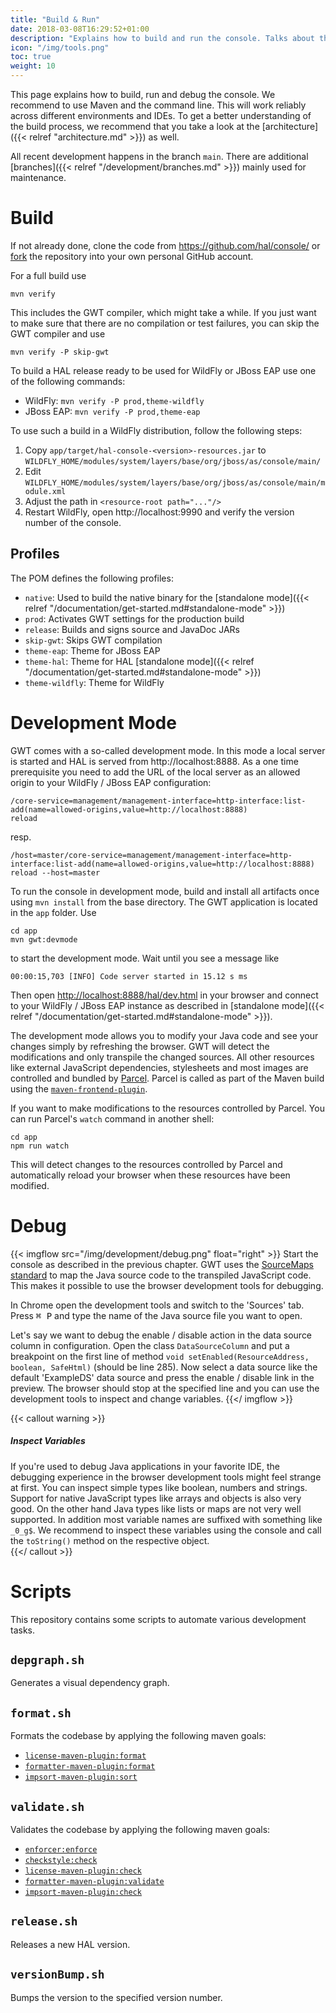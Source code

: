 ```yaml
---
title: "Build & Run"
date: 2018-03-08T16:29:52+01:00
description: "Explains how to build and run the console. Talks about the prerequisites and what is necessary to debug the codebase."
icon: "/img/tools.png"
toc: true
weight: 10
---
```

This page explains how to build, run and debug the console. We recommend to use Maven and the command line. This will work reliably across different environments and IDEs. To get a better understanding of the build process, we recommend that you take a look at the [architecture]({{< relref "architecture.md" >}}) as well. 

All recent development happens in the branch `main`. There are additional [branches]({{< relref "/development/branches.md" >}}) mainly used for maintenance. 

# Build

If not already done, clone the code from https://github.com/hal/console/ or [fork](https://github.com/hal/console/fork) the repository into your own personal GitHub account.

For a full build use

```shell
mvn verify
``` 

This includes the GWT compiler, which might take a while. If you just want to make sure that there are no compilation or test failures, you can skip the GWT compiler and use

```shell
mvn verify -P skip-gwt
``` 

To build a HAL release ready to be used for WildFly or JBoss EAP use one of the following commands:

- WildFly: `mvn verify -P prod,theme-wildfly`
- JBoss EAP: `mvn verify -P prod,theme-eap`

To use such a build in a WildFly distribution, follow the following steps:

1. Copy `app/target/hal-console-<version>-resources.jar` to `WILDFLY_HOME/modules/system/layers/base/org/jboss/as/console/main/`
2. Edit `WILDFLY_HOME/modules/system/layers/base/org/jboss/as/console/main/module.xml`
3. Adjust the path in `<resource-root path="..."/>`
4. Restart WildFly, open http://localhost:9990 and verify the version number of the console. 

## Profiles

The POM defines the following profiles:

- `native`: Used to build the native binary for the [standalone mode]({{< relref "/documentation/get-started.md#standalone-mode" >}})
- `prod`: Activates GWT settings for the production build
- `release`: Builds and signs source and JavaDoc JARs
- `skip-gwt`: Skips GWT compilation
- `theme-eap`: Theme for JBoss EAP
- `theme-hal`: Theme for HAL [standalone mode]({{< relref "/documentation/get-started.md#standalone-mode" >}})
- `theme-wildfly`: Theme for WildFly

# Development Mode

GWT comes with a so-called development mode. In this mode a local server is started and HAL is served from http://localhost:8888. As a one time prerequisite you need to add the URL of the local server as an allowed origin to your WildFly / JBoss EAP configuration:

```shell
/core-service=management/management-interface=http-interface:list-add(name=allowed-origins,value=http://localhost:8888)
reload
```

resp.

```shell
/host=master/core-service=management/management-interface=http-interface:list-add(name=allowed-origins,value=http://localhost:8888)
reload --host=master
``` 

To run the console in development mode, build and install all artifacts once using `mvn install` from the base directory. The GWT application is located in the `app` folder. Use

```shell
cd app
mvn gwt:devmode
```

to start the development mode. Wait until you see a message like

```
00:00:15,703 [INFO] Code server started in 15.12 s ms
```

Then open [http://localhost:8888/hal/dev.html](http://localhost:8888/hal/dev.html) in your browser and connect to your WildFly / JBoss EAP instance as described in [standalone mode]({{< relref "/documentation/get-started.md#standalone-mode" >}}).

The development mode allows you to modify your Java code and see your changes simply by refreshing the browser. GWT will detect the modifications and only transpile the changed sources. All other resources like external JavaScript dependencies, stylesheets and most images are controlled and bundled by [Parcel](https://parceljs.org/). Parcel is called as part of the Maven build using the [`maven-frontend-plugin`](https://github.com/eirslett/frontend-maven-plugin). 

If you want to make modifications to the resources controlled by Parcel. You can run Parcel's `watch` command in another shell:

```shell
cd app
npm run watch
```

This will detect changes to the resources controlled by Parcel and automatically reload your browser when these resources have been modified. 

# Debug

{{< imgflow src="/img/development/debug.png" float="right" >}}
Start the console as described in the previous chapter. GWT uses the [SourceMaps standard](https://docs.google.com/document/d/1U1RGAehQwRypUTovF1KRlpiOFze0b-_2gc6fAH0KY0k/edit?usp=sharing) to map the Java source code to the transpiled JavaScript code. This makes it possible to use the browser development tools for debugging.

In Chrome open the development tools and switch to the 'Sources' tab. Press <kbd>⌘ P</kbd> and type the name of the Java source file you want to open. 

Let's say we want to debug the enable / disable action in the data source column in configuration. Open the class `DataSourceColumn` and put a breakpoint on the first line of method `void setEnabled(ResourceAddress, boolean, SafeHtml)` (should be line 285). Now select a data source like the default 'ExampleDS' data source and press the enable / disable link in the preview. The browser should stop at the specified line and you can use the development tools to inspect and change variables. 
{{</ imgflow >}}

{{< callout warning >}}
##### Inspect Variables

If you're used to debug Java applications in your favorite IDE, the debugging experience in the browser development tools might feel strange at first. You can inspect simple types like boolean, numbers and strings. Support for native JavaScript types like arrays and objects is also very good. On the other hand Java types like lists or maps are not very well supported. In addition most variable names are suffixed with something like `_0_g$`. We recommend to inspect these variables using the console and call the `toString()` method on the respective object.    
{{</ callout >}}

# Scripts

This repository contains some scripts to automate various development tasks.

## `depgraph.sh`

Generates a visual dependency graph.

## `format.sh`

Formats the codebase by applying the following maven goals:

- [`license-maven-plugin:format`](https://mycila.carbou.me/license-maven-plugin/#goals)
- [`formatter-maven-plugin:format`](https://code.revelc.net/formatter-maven-plugin/format-mojo.html)
- [`impsort-maven-plugin:sort`](https://code.revelc.net/impsort-maven-plugin/sort-mojo.html)

## `validate.sh`

Validates the codebase by applying the following maven goals:

- [`enforcer:enforce`](https://maven.apache.org/enforcer/maven-enforcer-plugin/enforce-mojo.html)
- [`checkstyle:check`](https://maven.apache.org/plugins/maven-checkstyle-plugin/check-mojo.html)
- [`license-maven-plugin:check`](https://mycila.carbou.me/license-maven-plugin/#goals)
- [`formatter-maven-plugin:validate`](https://code.revelc.net/formatter-maven-plugin/validate-mojo.html)
- [`impsort-maven-plugin:check`](https://code.revelc.net/impsort-maven-plugin/check-mojo.html)

## `release.sh`

Releases a new HAL version.

## `versionBump.sh`

Bumps the version to the specified version number.
